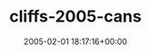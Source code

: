 ---
title:		"cliffs-2005-cans"
type:		"photos"
mediatype:		"upload"
description:		"TBC"
date:		"2005-02-01 18:17:16+00:00"
album:		"experimental"
filename:		"cliffs-2005-cans.md"
series:		""
cl_public_id:		"experimental/cliffs-2005-cans"
cl_version:		1497004491
format:		"tiff"
bytes:		3134100
width:		2560
height:		1440
colours:
- "#3B3B3B"
- "#737373"
- "#E1E1E1"
- "#828382"
- "#3A3B3A"
exposure_mode:		"Auto"
program:		"Program AE"
aperture:		"2.8"
focal_length:		"11.6 mm"
iso:		"200"
shutter_speed:		"1/34"
metering:		"Multi-segment"
flash:		"Off, Did not fire"
white_balance:		"Auto"
colour_temp:		"No colour temperature"
has_crop:		"No"
orientation:		"Horizontal (normal)"
camera_model:		"FinePix S602 ZOOM"
lens_info:		"No lens info"
artist:		"No artist info"
x_resolution:		"72"
y_resolution:		"72"
---